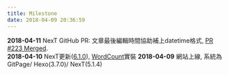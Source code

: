 ```yaml
---
title: Milestone
date: 2018-04-09 20:36:59
---
```


**2018-04-11** NexT GitHub PR: 文章最後編輯時間協助補上datetime格式, [PR #223 Merged](https://github.com/theme-next/hexo-theme-next/pull/223).  
**2018-04-10** NexT更新([6.1.0](https://github.com/theme-next/hexo-theme-next/blob/master/docs/UPDATE-FROM-5.1.X.md)), [WordCount](https://github.com/theme-next/hexo-symbols-count-time)實裝
**2018-04-09** 網站上線, 系統為 GitPage/ Hexo(3.7.0)/ NexT(5.1.4)
